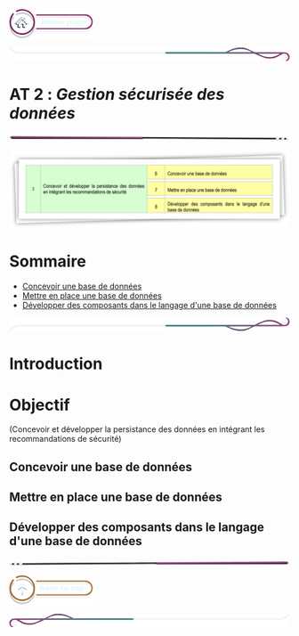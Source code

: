  <a href="../README.md">
  <img src="../assets/button/home_page.png" alt="Home page" style="width: 150px; height: auto;">
</a>

![border](../assets/line/border_deco_rt.png)

# **AT 2** : *Gestion sécurisée des données*

![border](../assets/line/line-pink-point_l.png)

![border](../assets/img/AT2.png)

# Sommaire

<!-- - [Introduction](#introduction)  
- [Objectif](#objectif)   -->
- [Concevoir une base de données](#concevoir-une-base-de-données)  
- [Mettre en place une base de données](#mettre-en-place-une-base-de-données)  
- [Développer des composants dans le langage d'une base de données](#développer-des-composants-dans-le-langage-dune-base-de-données)  



![border](../assets/line/border_deco_rb.png)

# Introduction

# Objectif

(Concevoir et développer la persistance des données en intégrant les recommandations de sécurité)


## Concevoir une base de données 
## Mettre en place une base de données
## Développer des composants dans le langage d'une base de données 

![border](../assets/line/line-pink-point_r.png)

<a href="#sommaire">
  <img src="../assets/button/back_to_top.png" alt="Back to top" style="width: 150px; height: auto;">
</a>

![border](../assets/line/border_deco_l.png)
